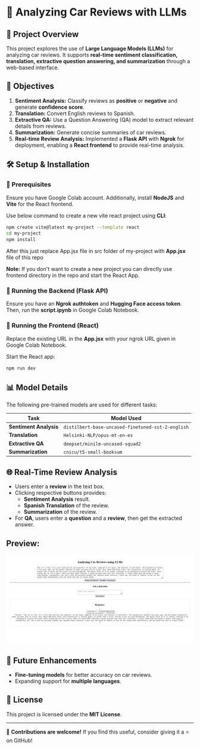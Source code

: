 # 🚗 Analyzing Car Reviews with LLMs

## 📌 Project Overview
This project explores the use of **Large Language Models (LLMs)** for analyzing car reviews. It supports **real-time sentiment classification, translation, extractive question answering, and summarization** through a web-based interface.

## 🎯 Objectives
1. **Sentiment Analysis:** Classify reviews as **positive** or **negative** and generate **confidence score**.
2. **Translation:** Convert English reviews to Spanish.
3. **Extractive QA:** Use a Question Answering (QA) model to extract relevant details from reviews.
4. **Summarization:** Generate concise summaries of car reviews.
5. **Real-time Review Analysis:** Implemented a **Flask API** with **Ngrok** for deployment, enabling a **React frontend** to provide real-time analysis.

## 🛠️ Setup & Installation
### 🔹 Prerequisites
Ensure you have Google Colab account.
Additionally, install **NodeJS** and **Vite** for the React frontend.

Use below command to create a new vite react project using **CLI**:
```bash
npm create vite@latest my-project --template react
cd my-project
npm install
```
After this just replace App.jsx file in src folder of my-project with **App.jsx** file of this repo

**Note:** If you don't want to create a new project you can directly use frontend directory in the repo and start the React App.



### 🔹 Running the Backend (Flask API)
Ensure you have an **Ngrok authtoken** and **Hugging Face access token**. Then, run the **script.ipynb** in Google Colab Notebook.


### 🔹 Running the Frontend (React)
Replace the existing URL in the **App.jsx** with your ngrok URL given in Google Colab Notebook.

Start the React app:

```bash
npm run dev
```

## 📊 Model Details
The following pre-trained models are used for different tasks:

| Task | Model Used |
|------|-----------|
| **Sentiment Analysis** | `distilbert-base-uncased-finetuned-sst-2-english` |
| **Translation** | `Helsinki-NLP/opus-mt-en-es` |
| **Extractive QA** | `deepset/minilm-uncased-squad2` |
| **Summarization** | `cnicu/t5-small-booksum` |

## 🌐 Real-Time Review Analysis
- Users enter a **review** in the text box.
- Clicking respective buttons provides:
  - **Sentiment Analysis** result.
  - **Spanish Translation** of the review.
  - **Summarization** of the review.
- For **QA**, users enter a **question** and a **review**, then get the extracted answer.

## Preview:
![Frontend Screenshot](assets/frontend-preview.png)

## 🔗 Future Enhancements
- **Fine-tuning models** for better accuracy on car reviews.
- Expanding support for **multiple languages**.

## 📜 License
This project is licensed under the **MIT License**.

---

🚀 **Contributions are welcome!** If you find this useful, consider giving it a ⭐ on GitHub!

